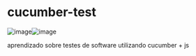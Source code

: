 # cucumber-test
![image](https://user-images.githubusercontent.com/31069486/116643716-0dd90d00-a948-11eb-9c3e-242a7f8c76e9.png)![image](https://user-images.githubusercontent.com/31069486/116643832-47117d00-a948-11eb-8f26-0492cfa01167.png)


aprendizado sobre testes de software utilizando cucumber + js
